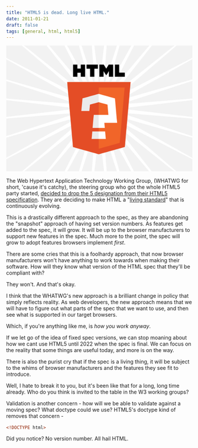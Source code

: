 ```yaml
---
title: "HTML5 is dead. Long live HTML."
date: 2011-01-21
draft: false
tags: [general, html, html5]
---
```


![HTML5 Logo Spoof](../images/HTML5-Logo-spoof.png)

The Web Hypertext Application Technology Working Group, (WHATWG for short, 'cause it's catchy), the steering group who got the whole HTML5 party started, [decided to drop the 5 designation from their HTML5 specification][1]. They are deciding to make HTML a "[living standard][2]" that is continuously evolving.

This is a drastically different approach to the spec, as they are abandoning the "snapshot" approach of having set version numbers. As features get added to the spec, it will grow. It will be up to the browser manufacturers to support new features in the spec. Much more to the point, the spec will grow to adopt features browsers implement _first_.

There are some cries that this is a foolhardy approach, that now browser manufacturers won't have anything to work towards when making their software. How will they know what version of the HTML spec that they'll be compliant with?

They won't. And that's okay.

I think that the WHATWG's new approach is a brilliant change in policy that simply reflects reality. As web developers, the new approach means that we will have to figure out what parts of the spec that we want to use, and then see what is supported in our target browsers.

Which, if you're anything like me, is _how you work anyway_.

If we let go of the idea of fixed spec versions, we can stop moaning about how we cant use HTML5 until 2022 when the spec is final. We can focus on the reality that some things are useful today, and more is on the way.

There is also the purist cry that if the spec is a living thing, it will be subject to the whims of browser manufacturers and the features they see fit to introduce.

Well, I hate to break it to you, but it's been like that for a long, long time already. Who do you think is invited to the table in the W3 working groups?

Validation is another concern - how will we be able to validate against a moving spec? What doctype could we use? HTML5's doctype kind of removes that concern -

```html
<!DOCTYPE html>
```

Did you notice? No version number. All hail HTML.

[1]: https://blog.whatwg.org/html-is-the-new-html5
[2]: https://wiki.whatwg.org/wiki/FAQ#What_does_.22Living_Standard.22_mean.3F
